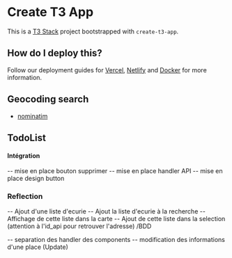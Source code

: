 # Create T3 App

This is a [T3 Stack](https://create.t3.gg/) project bootstrapped with `create-t3-app`.

## How do I deploy this?

Follow our deployment guides for [Vercel](https://create.t3.gg/en/deployment/vercel), [Netlify](https://create.t3.gg/en/deployment/netlify) and [Docker](https://create.t3.gg/en/deployment/docker) for more information.


## Geocoding search
- [nominatim](https://nominatim.org/release-docs/develop/)

## TodoList
#### Intégration
-- mise en place bouton supprimer
    -- mise en place handler API
    -- mise en place design button

### Reflection
-- Ajout d'une liste d'ecurie
-- Ajout la liste d'ecurie à la recherche 
-- Affichage de cette liste dans la carte 
-- Ajout de cette liste dans la selection (attention à l'id_api pour retrouver l'adresse) /BDD

-- separation des handler des components
-- modification des informations d'une place (Update)